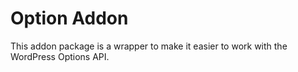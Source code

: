 # Option Addon
This addon package is a wrapper to make it easier to work with the WordPress Options API.
